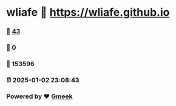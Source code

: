 # wliafe :link: https://wliafe.github.io 
### :page_facing_up: [43](https://wliafe.github.io/tag.html) 
### :speech_balloon: 0 
### :hibiscus: 153596 
### :alarm_clock: 2025-01-02 23:08:43 
### Powered by :heart: [Gmeek](https://github.com/Meekdai/Gmeek)
